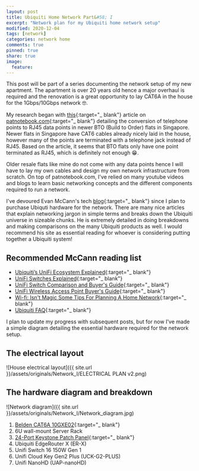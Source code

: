 ```yaml
---
layout: post
title: Ubiquiti Home Network Part&#58; I
excerpt: "Network plan for my Ubiquiti home network setup"
modified: 2020-12-04
tags: [network]
categories: network home
comments: true
pinned: true
share: true
image:
  feature:
---
```


This post will be part of a series documenting the network setup of my new apartment. The apartment is over 20 years old hence a major overhaul is required and the renovation is a great opportunity to lay CAT6A in the house for the 1Gbps/10Gbps network 🤓.

My research began with [this](https://www.patnotebook.com/bto-networking-singapore/){:target="_ blank"} article on [patnotebook.com](https://patnotebook.com){:target="_ blank"} detailing the conversion of telephone points to RJ45 data points in newer BTO (Build to Order) flats in Singapore. Newer flats in Singapore have CAT6 cables already nicely laid in the house, however many of the points are terminated with a telephone jack instead of RJ45. Based on the article, it seems that BTO flats only have one point terminated as RJ45, which is definitely not enough 😁.

Older resale flats like mine do not come with any data points hence I will have to lay my own cables and design my own network infrastructure from scratch. On top of patnotebook.com, I've relied on many youtube videos and blogs to learn basic networking concepts and the different components required to run a network.

I've devoured Evan McCann's tech [blog](https://evanmccann.net/){:target="_ blank"} since I plan to purchase Ubiquti hardware for the network. There are many nice articles that explain networking jargon in simple terms and breaks down the Ubiquiti universe in sizeable chunks. He is extremely detailed in doing breakdowns and making comparisons on the many Ubiquiti products as well. I would recommend his site as essential reading for whoever is considering putting together a Ubiquiti system!

## Recommended McCann reading list

* [Ubiquiti’s UniFi Ecosystem Explained](https://evanmccann.net/blog/unifi-ecosystem-overview){:target="_ blank"}
* [UniFi Switches Explained](https://evanmccann.net/blog/2020/6/unifi-switches-explained){:target="_ blank"}
* [UniFi Switch Comparison and Buyer's Guide](https://evanmccann.net/blog/2020/6/unifi-switches-buyers-guide){:target="_ blank"}
* [UniFi Wireless Access Point Buyer's Guide](https://evanmccann.net/blog/unifi-ap-breakdown){:target="_ blank"}
* [Wi-fi&#58; Isn't Magic Some Tips For Planning A Home Network](https://evanmccann.net/blog/home-network-tips){:target="_ blank"}
* [Ubiquiti FAQ](https://evanmccann.net/blog/2020/6/ubiquiti-faq){:target="_ blank"}

I plan to update my progress with subsequent posts, but for now I've made a simple diagram detailing the essential hardware required for the network setup.

## The electrical layout

![House electrical layout]({{ site.url }}/assets/originals/Network_I/ELECTRICAL PLAN v2.png)

## The hardware diagram and breakdown

![Network diagram]({{ site.url }}/assets/originals/Network_I/Network_diagram.jpg)

1. [Belden CAT6A 10GXE02](https://catalog.belden.com/techdata/EN/10GXE02_techdata.pdf){:target="_ blank"}
2. 6U wall-mount Server Rack
3. [24-Port Keystone Patch Panel](https://www.amazon.com/ETS-Shielded-Tool-Less-Rackmount-Wallmount/dp/B086T6KRCH/ref=sr_1_6?dchild=1&keywords=cat6a+patch+panel&qid=1607079469&sr=8-6){:target="_ blank"}
5. Ubiquiti EdgeRouter X (ER-X)
6. Unifi Switch 16 150W Gen 1
7. Unifi Cloud Key Gen2 Plus (UCK-G2-PLUS)
8. Unifi NanoHD (UAP-nanoHD)
